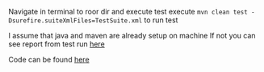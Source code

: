 Navigate in terminal to roor dir and execute test execute `mvn clean test -Dsurefire.suiteXmlFiles=TestSuite.xml` to run test

I assume that java and maven are already setup on machine
If not you can see report from test run [here](test-output/PracticeSuite/PractiseExercises.html)

Code can be found [here](src/main/java/PracticeTest.java)
